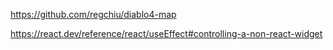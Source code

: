 https://github.com/regchiu/diablo4-map

https://react.dev/reference/react/useEffect#controlling-a-non-react-widget